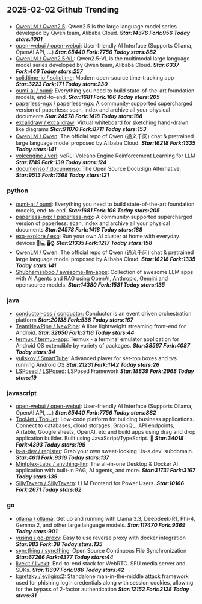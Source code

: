 ## 2025-02-02 Github Trending

### 
* [QwenLM / Qwen2.5](https://github.com/QwenLM/Qwen2.5): Qwen2.5 is the large language model series developed by Qwen team, Alibaba Cloud. ***Star:14376 Fork:956 Today stars:1001***
* [open-webui / open-webui](https://github.com/open-webui/open-webui): User-friendly AI Interface (Supports Ollama, OpenAI API, ...) ***Star:65440 Fork:7756 Today stars:882***
* [QwenLM / Qwen2.5-VL](https://github.com/QwenLM/Qwen2.5-VL): Qwen2.5-VL is the multimodal large language model series developed by Qwen team, Alibaba Cloud. ***Star:6337 Fork:446 Today stars:257***
* [solidtime-io / solidtime](https://github.com/solidtime-io/solidtime): Modern open-source time-tracking app ***Star:3223 Fork:171 Today stars:230***
* [oumi-ai / oumi](https://github.com/oumi-ai/oumi): Everything you need to build state-of-the-art foundation models, end-to-end. ***Star:1681 Fork:106 Today stars:205***
* [paperless-ngx / paperless-ngx](https://github.com/paperless-ngx/paperless-ngx): A community-supported supercharged version of paperless: scan, index and archive all your physical documents ***Star:24578 Fork:1418 Today stars:188***
* [excalidraw / excalidraw](https://github.com/excalidraw/excalidraw): Virtual whiteboard for sketching hand-drawn like diagrams ***Star:91070 Fork:8711 Today stars:153***
* [QwenLM / Qwen](https://github.com/QwenLM/Qwen): The official repo of Qwen (通义千问) chat & pretrained large language model proposed by Alibaba Cloud. ***Star:16218 Fork:1335 Today stars:141***
* [volcengine / verl](https://github.com/volcengine/verl): veRL: Volcano Engine Reinforcement Learning for LLM ***Star:1749 Fork:139 Today stars:124***
* [documenso / documenso](https://github.com/documenso/documenso): The Open Source DocuSign Alternative. ***Star:9513 Fork:1368 Today stars:121***

### python
* [oumi-ai / oumi](https://github.com/oumi-ai/oumi): Everything you need to build state-of-the-art foundation models, end-to-end. ***Star:1681 Fork:106 Today stars:205***
* [paperless-ngx / paperless-ngx](https://github.com/paperless-ngx/paperless-ngx): A community-supported supercharged version of paperless: scan, index and archive all your physical documents ***Star:24578 Fork:1418 Today stars:188***
* [exo-explore / exo](https://github.com/exo-explore/exo): Run your own AI cluster at home with everyday devices 📱💻 🖥️⌚ ***Star:21335 Fork:1217 Today stars:158***
* [QwenLM / Qwen](https://github.com/QwenLM/Qwen): The official repo of Qwen (通义千问) chat & pretrained large language model proposed by Alibaba Cloud. ***Star:16218 Fork:1335 Today stars:141***
* [Shubhamsaboo / awesome-llm-apps](https://github.com/Shubhamsaboo/awesome-llm-apps): Collection of awesome LLM apps with AI Agents and RAG using OpenAI, Anthropic, Gemini and opensource models. ***Star:14380 Fork:1531 Today stars:135***

### java
* [conductor-oss / conductor](https://github.com/conductor-oss/conductor): Conductor is an event driven orchestration platform ***Star:20138 Fork:538 Today stars:167***
* [TeamNewPipe / NewPipe](https://github.com/TeamNewPipe/NewPipe): A libre lightweight streaming front-end for Android. ***Star:32650 Fork:3116 Today stars:44***
* [termux / termux-app](https://github.com/termux/termux-app): Termux - a terminal emulator application for Android OS extendible by variety of packages. ***Star:38567 Fork:4087 Today stars:34***
* [yuliskov / SmartTube](https://github.com/yuliskov/SmartTube): Advanced player for set-top boxes and tvs running Android OS ***Star:21231 Fork:1142 Today stars:26***
* [LSPosed / LSPosed](https://github.com/LSPosed/LSPosed): LSPosed Framework ***Star:18839 Fork:2968 Today stars:19***

### javascript
* [open-webui / open-webui](https://github.com/open-webui/open-webui): User-friendly AI Interface (Supports Ollama, OpenAI API, ...) ***Star:65440 Fork:7756 Today stars:882***
* [ToolJet / ToolJet](https://github.com/ToolJet/ToolJet): Low-code platform for building business applications. Connect to databases, cloud storages, GraphQL, API endpoints, Airtable, Google sheets, OpenAI, etc and build apps using drag and drop application builder. Built using JavaScript/TypeScript. 🚀 ***Star:34018 Fork:4393 Today stars:199***
* [is-a-dev / register](https://github.com/is-a-dev/register): Grab your own sweet-looking '.is-a.dev' subdomain. ***Star:4611 Fork:9316 Today stars:137***
* [Mintplex-Labs / anything-llm](https://github.com/Mintplex-Labs/anything-llm): The all-in-one Desktop & Docker AI application with built-in RAG, AI agents, and more. ***Star:31731 Fork:3167 Today stars:135***
* [SillyTavern / SillyTavern](https://github.com/SillyTavern/SillyTavern): LLM Frontend for Power Users. ***Star:10166 Fork:2671 Today stars:82***

### go
* [ollama / ollama](https://github.com/ollama/ollama): Get up and running with Llama 3.3, DeepSeek-R1, Phi-4, Gemma 2, and other large language models. ***Star:117470 Fork:9369 Today stars:901***
* [yusing / go-proxy](https://github.com/yusing/go-proxy): Easy to use reverse proxy with docker integration ***Star:983 Fork:38 Today stars:135***
* [syncthing / syncthing](https://github.com/syncthing/syncthing): Open Source Continuous File Synchronization ***Star:67266 Fork:4377 Today stars:44***
* [livekit / livekit](https://github.com/livekit/livekit): End-to-end stack for WebRTC. SFU media server and SDKs. ***Star:11397 Fork:986 Today stars:42***
* [kgretzky / evilginx2](https://github.com/kgretzky/evilginx2): Standalone man-in-the-middle attack framework used for phishing login credentials along with session cookies, allowing for the bypass of 2-factor authentication ***Star:12152 Fork:2128 Today stars:31***
